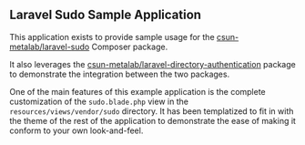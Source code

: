## Laravel Sudo Sample Application

This application exists to provide sample usage for the [csun-metalab/laravel-sudo](https://github.com/csun-metalab/laravel-sudo) Composer package.

It also leverages the [csun-metalab/laravel-directory-authentication](https://github.com/csun-metalab/laravel-directory-authentication) package to demonstrate the integration between the two packages.

One of the main features of this example application is the complete customization of the `sudo.blade.php` view in the `resources/views/vendor/sudo` directory. It has been templatized to fit in with the theme of the rest of the application to demonstrate the ease of making it conform to your own look-and-feel.